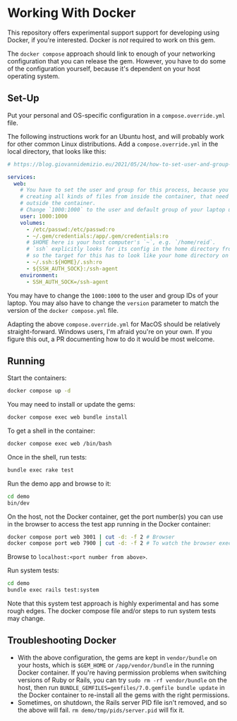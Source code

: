 # Working With Docker

This repository offers experimental support support for developing using Docker, if you're interested. Docker is _not_ required to work on this gem.

The `docker compose` approach should link to enough of your networking configuration that you can release the gem.
However, you have to do some of the configuration yourself, because it's dependent on your host operating system.

## Set-Up

Put your personal and OS-specific configuration in a `compose.override.yml` file.

The following instructions work for an Ubuntu host, and will probably work for other common Linux distributions. Add a `compose.override.yml` in the local directory, that looks like this:

```compose.override.yml
# https://blog.giovannidemizio.eu/2021/05/24/how-to-set-user-and-group-in-docker compose/

services:
  web:
    # You have to set the user and group for this process, because you're going to be
    # creating all kinds of files from inside the container, that need to persist
    # outside the container.
    # Change `1000:1000` to the user and default group of your laptop user.
    user: 1000:1000
    volumes:
      - /etc/passwd:/etc/passwd:ro
      - ~/.gem/credentials:/app/.gem/credentials:ro
      # $HOME here is your host computer's `~`, e.g. `/home/reid`.
      # `ssh` explicitly looks for its config in the home directory from `/etc/passwd`,
      # so the target for this has to look like your home directory on the host.
      - ~/.ssh:${HOME}/.ssh:ro
      - ${SSH_AUTH_SOCK}:/ssh-agent
    environment:
      - SSH_AUTH_SOCK=/ssh-agent
```

You may have to change the `1000:1000` to the user and group IDs of your laptop. You may also have to change the `version` parameter to match the version of the `docker compose.yml` file.

Adapting the above `compose.override.yml` for MacOS should be relatively straight-forward. Windows users, I'm afraid you're on your own. If you figure this out, a PR documenting how to do it would be most welcome.

## Running

Start the containers:

```bash
docker compose up -d
```

You may need to install or update the gems:

```bash
docker compose exec web bundle install
```

To get a shell in the container:

```bash
docker compose exec web /bin/bash
```

Once in the shell, run tests:

```bash
bundle exec rake test
```

Run the demo app and browse to it:

```bash
cd demo
bin/dev
```

On the host, not the Docker container, get the port number(s) you can use in the browser to access the test app running in the Docker container:

```bash
docker compose port web 3001 | cut -d: -f 2 # Browser
docker compose port web 7900 | cut -d: -f 2 # To watch the browser execute system tests.
```

Browse to `localhost:<port number from above>`.

Run system tests:

```bash
cd demo
bundle exec rails test:system
```

Note that this system test approach is highly experimental and has some rough edges. The docker compose file and/or steps to run system tests may change.

## Troubleshooting Docker

- With the above configuration, the gems are kept in `vendor/bundle` on your hosts, which is `$GEM_HOME` or `/app/vendor/bundle` in the running Docker container. If you're having permission problems when switching versions of Ruby or Rails, you can try `sudo rm -rf vendor/bundle` on the host, then run `BUNDLE_GEMFILES=gemfiles/7.0.gemfile bundle update` in the Docker container to re-install all the gems with the right permissions.
- Sometimes, on shutdown, the Rails server PID file isn't removed, and so the above will fail. `rm demo/tmp/pids/server.pid` will fix it.


